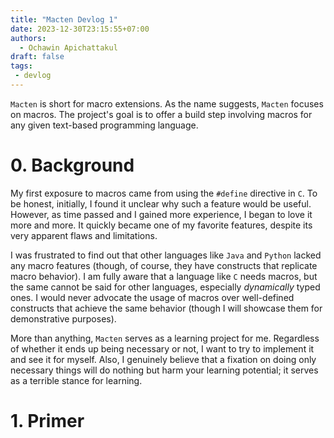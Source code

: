 ```yaml
---
title: "Macten Devlog 1"
date: 2023-12-30T23:15:55+07:00
authors:
  - Ochawin Apichattakul
draft: false
tags:
 - devlog
---
```


`Macten` is short for macro extensions. As the name suggests, `Macten` focuses on macros. The project's goal is to offer a build step involving macros for any given text-based programming language.

# 0. Background
My first exposure to macros came from using the `#define` directive in `C`. To be honest, initially, I found it unclear why such a feature would be useful. However, as time passed and I gained more experience, I began to love it more and more. It quickly became one of my favorite features, despite its very apparent flaws and limitations.

I was frustrated to find out that other languages like `Java` and `Python` lacked any macro features (though, of course, they have constructs that replicate macro behavior). I am fully aware that a language like `C` needs macros, but the same cannot be said for other languages, especially *dynamically* typed ones. I would never advocate the usage of macros over well-defined constructs that achieve the same behavior (though I will showcase them for demonstrative purposes).

More than anything, `Macten` serves as a learning project for me. Regardless of whether it ends up being necessary or not, I want to try to implement it and see it for myself. Also, I genuinely believe that a fixation on doing only necessary things will do nothing but harm your learning potential; it serves as a terrible stance for learning.

# 1. Primer